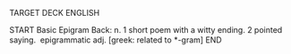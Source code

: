 TARGET DECK
ENGLISH

START
Basic
Epigram
Back: n. 1 short poem with a witty ending. 2 pointed saying.  epigrammatic adj. [greek: related to *-gram]
END

